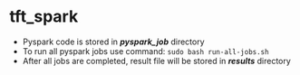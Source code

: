 # tft_spark

- Pyspark code is stored in ***pyspark_job*** directory
- To run all pyspark jobs use command: `sudo bash run-all-jobs.sh`
- After all jobs are completed, result file will be stored in ***results*** directory
